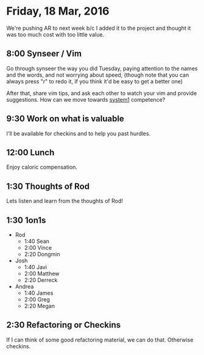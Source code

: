 Friday, 18 Mar, 2016
====================

We're pushing AR to next week b/c I added it to the project and thought it was too much cost with too little value.

8:00 Synseer / Vim
------------------

Go through synseer the way you did Tuesday,
paying attention to the names and the words,
and not worrying about speed,
(though note that you can always press "r" to redo it, if you think it'd be easy to get a better one)

After that, share vim tips, and ask each other to watch your vim and provide suggestions.
How can we move towards [system1](https://en.wikipedia.org/wiki/Thinking,_Fast_and_Slow#Two_systems)
competence?


9:30 Work on what is valuable
-----------------------------

I'll be available for checkins and to help you past hurdles.


12:00 Lunch
-----------

Enjoy caloric compensation.


1:30 Thoughts of Rod
--------------------

Lets listen and learn from the thoughts of Rod!


1:30 1on1s
----------

* Rod
  * 1:40 Sean
  * 2:00 Vince
  * 2:20 Dongmin
* Josh
  * 1:40 Javi
  * 2:00 Matthew
  * 2:20 Derreck
* Andrea
  * 1:40 James
  * 2:00 Greg
  * 2:20 Megan


2:30 Refactoring or Checkins
----------------------------

If I can think of some good refactoring material,
we can do that. Otherwise checkins.
